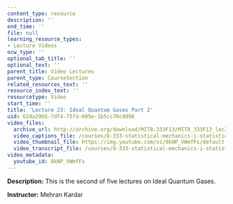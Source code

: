 ```yaml
---
content_type: resource
description: ''
end_time: ''
file: null
learning_resource_types:
- Lecture Videos
ocw_type: ''
optional_tab_title: ''
optional_text: ''
parent_title: Video Lectures
parent_type: CourseSection
related_resources_text: ''
resource_index_text: ''
resourcetype: Video
start_time: ''
title: 'Lecture 23: Ideal Quantum Gases Part 2'
uid: 624a29b5-7df4-75fd-605e-1b5cc70c4998
video_files:
  archive_url: http://archive.org/download/MIT8.333F13/MIT8_333F13_lec23_300k.mp4
  video_captions_file: /courses/8-333-statistical-mechanics-i-statistical-mechanics-of-particles-fall-2013/4fc19d31fa1452fe850156b499004c04_8kNP_VWmfFs.vtt
  video_thumbnail_file: https://img.youtube.com/vi/8kNP_VWmfFs/default.jpg
  video_transcript_file: /courses/8-333-statistical-mechanics-i-statistical-mechanics-of-particles-fall-2013/56a2099e34b22710649c80cb661cc3b6_8kNP_VWmfFs.pdf
video_metadata:
  youtube_id: 8kNP_VWmfFs
---
```


**Description:** This is the second of five lectures on Ideal Quantum Gases.

**Instructor:** Mehran Kardar



